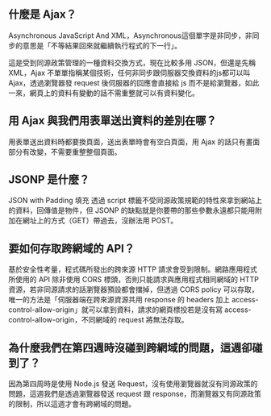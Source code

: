 ## 什麼是 Ajax？

Asynchronous JavaScript And XML，Asynchronous這個單字是非同步，非同步的意思是「不等結果回來就繼續執行程式的下一行」。

這是受到同源政策管理的一種資料交換方式，現在比較多用 JSON，但還是先稱 XML，Ajax 不單單指稱某個技術，任何非同步跟伺服器交換資料的js都可以叫 Ajax，透過瀏覽器發 request 後伺服器的回應會直接給 js 而不是給瀏覽器，如此一來，網頁上的資料有變動的話不需重整就可以有資料變化。

## 用 Ajax 與我們用表單送出資料的差別在哪？

用表單送出資料時都要換頁面，送出表單時會有空白頁面，用 Ajax 的話只有畫面部分有改變，不需要重整整個頁面。

## JSONP 是什麼？

JSON with Padding 填充
透過 script 標籤不受同源政策規範的特性來拿到網站上的資料，回傳值是物件，但 JSONP 的缺點就是你要帶的那些參數永遠都只能用附加在網址上的方式（GET）帶過去，沒辦法用 POST。

## 要如何存取跨網域的 API？

基於安全性考量，程式碼所發出的跨來源 HTTP 請求會受到限制。網路應用程式所使用的 API 除非使用 CORS 標頭，否則只能請求與應用程式相同網域的 HTTP 資源，若非同源請求的話瀏覽器預設都會擋掉，但透過 CORS policy 可以存取，唯一的方法是「伺服器端在跨來源資源共用 response 的 headers 加上 access-control-allow-origin」就可以拿到資料，請求的網頁標投若是沒有寫 access-control-allow-origin，不同網域的 request 將無法存取。


## 為什麼我們在第四週時沒碰到跨網域的問題，這週卻碰到了？

因為第四周時是使用 Node.js 發送 Request，沒有使用瀏覽器就沒有同源政策的問題，這週我們是透過瀏覽器發送 request 跟 response，而瀏覽器又有同源政策的限制，所以這週才會有跨網域的問題。
